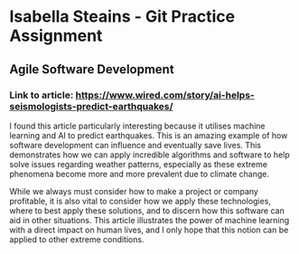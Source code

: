 # Isabella Steains - Git Practice Assignment
## Agile Software Development 

### Link to article: https://www.wired.com/story/ai-helps-seismologists-predict-earthquakes/

I found this article particularly interesting because it utilises machine learning and AI to predict earthquakes. This is an amazing example of how software development can influence and eventually save lives. This demonstrates how we can apply incredible algorithms and software to help solve issues regarding weather patterns, especially as these extreme phenomena become more and more prevalent due to climate change. 

While we always must consider how to make a project or company profitable, it is also vital to consider how we apply these technologies, where to best apply these solutions, and to discern how this software can aid in other situations. This article illustrates the power of machine learning with a direct impact on human lives, and I only hope that this notion can be applied to other extreme conditions.
